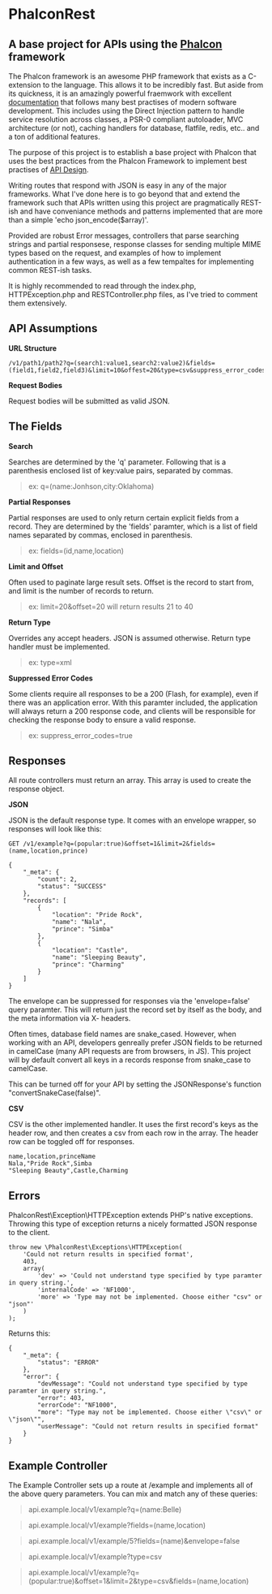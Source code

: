 PhalconRest
===========

A base project for APIs using the [Phalcon][phalcon] framework
---------------------------------------------------

The Phalcon framework is an awesome PHP framework that exists as a C-extension to the language.
This allows it to be incredibly fast.  But aside from its quickness, it is an amazingly
powerful fraemwork with excellent [documentation][phalconDocs] that follows many best practises of
modern software development.  This includes using the Direct Injection pattern to handle service
resolution across classes, a PSR-0 compliant autoloader, MVC architecture (or not), caching
handlers for database, flatfile, redis, etc.. and a ton of additional features.

The purpose of this project is to establish a base project with Phalcon that uses the best practices
from the Phalcon Framework to implement best practises of [API Design][apigeeBook].

Writing routes that respond with JSON is easy in any of the major frameworks.  What I've done here is to 
go beyond that and extend the framework such that APIs written using this project are pragmatically 
REST-ish and have conveniance methods and patterns implemented that are more than a simple
'echo json_encode($array)'.

Provided are robust Error messages, controllers that parse searching strings and partial responsese, 
response classes for sending multiple MIME types based on the request, and examples of how to implement
authentication in a few ways, as well as a few tempaltes for implementing common REST-ish tasks.

It is highly recommended to read through the index.php, HTTPException.php and RESTController.php files, as
I've tried to comment them extensively.


API Assumptions
---------------

**URL Structure**

```
/v1/path1/path2?q=(search1:value1,search2:value2)&fields=(field1,field2,field3)&limit=10&offest=20&type=csv&suppress_error_codes=true
```

**Request Bodies**

Request bodies will be submitted as valid JSON.

The Fields
-----------

**Search**

Searches are determined by the 'q' parameter.  Following that is a parenthesis enclosed list of key:value pairs, separated by commas.

> ex: q=(name:Jonhson,city:Oklahoma)

**Partial Responses**

Partial responses are used to only return certain explicit fields from a record. They are determined by the 'fields' paramter, which is a list of field names separated by commas, enclosed in parenthesis.

> ex: fields=(id,name,location)

**Limit and Offset**

Often used to paginate large result sets.  Offset is the record to start from, and limit is the number of records to return.

> ex: limit=20&offset=20   will return results 21 to 40

**Return Type**

Overrides any accept headers.  JSON is assumed otherwise.  Return type handler must be implemented.

> ex: type=xml

**Suppressed Error Codes**

Some clients require all responses to be a 200 (Flash, for example), even if there was an application error.
With this paramter included, the application will always return a 200 response code, and clients will be
responsible for checking the response body to ensure a valid response.

> ex: suppress_error_codes=true

Responses
---------

All route controllers must return an array.  This array is used to create the response object.

**JSON**

JSON is the default response type.  It comes with an envelope wrapper, so responses will look like this:

```
GET /v1/example?q=(popular:true)&offset=1&limit=2&fields=(name,location,prince)

{
    "_meta": {
        "count": 2,
        "status": "SUCCESS"
    },
    "records": [
        {
            "location": "Pride Rock",
            "name": "Nala",
            "prince": "Simba"
        },
        {
            "location": "Castle",
            "name": "Sleeping Beauty",
            "prince": "Charming"
        }
    ]
}
```

The envelope can be suppressed for responses via the 'envelope=false' query paramter.  This will return just the record set by itself as the body, and the meta information via X- headers.

Often times, database field names are snake_cased.  However, when working with an API, developers 
genreally prefer JSON fields to be returned in camelCase (many API requests are from browsers, in JS).
This project will by default convert all keys in a records response from snake_case to camelCase.

This can be turned off for your API by setting the JSONResponse's function "convertSnakeCase(false)".

**CSV**

CSV is the other implemented handler.  It uses the first record's keys as the header row, and then creates a csv from each row in the array.  The header row can be toggled off for responses.

```
name,location,princeName
Nala,"Pride Rock",Simba
"Sleeping Beauty",Castle,Charming
```

Errors
-------

PhalconRest\Exception\HTTPException extends PHP's native exceptions.  Throwing this type of exception 
returns a nicely formatted JSON response to the client.

```
throw new \PhalconRest\Exceptions\HTTPException(
	'Could not return results in specified format',
	403,
	array(
		'dev' => 'Could not understand type specified by type paramter in query string.',
		'internalCode' => 'NF1000',
		'more' => 'Type may not be implemented. Choose either "csv" or "json"'	
	)
);
```

Returns this:

```
{
    "_meta": {
        "status": "ERROR"
    },
    "error": {
        "devMessage": "Could not understand type specified by type paramter in query string.",
        "error": 403,
        "errorCode": "NF1000",
        "more": "Type may not be implemented. Choose either \"csv\" or \"json\"",
        "userMessage": "Could not return results in specified format"
    }
}
```


Example Controller
-------------------

The Example Controller sets up a route at /example and implements all of the above query parameters.
You can mix and match any of these queries:

>  api.example.local/v1/example?q=(name:Belle)

>  api.example.local/v1/example?fields=(name,location)

>  api.example.local/v1/example/5?fields=(name)&envelope=false

>  api.example.local/v1/example?type=csv

>  api.example.local/v1/example?q=(popular:true)&offset=1&limit=2&type=csv&fields=(name,location)

[phalcon]: http://phalconphp.com/index
[phalconDocs]: http://docs.phalconphp.com/en/latest/
[apigeeBook]: https://blog.apigee.com/detail/announcement_new_ebook_on_web_api_design